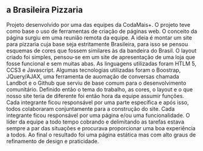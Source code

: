 ## a Brasileira Pizzaria

Projeto desenvolvido por uma das equipes da CodaMais+.
O projeto teve como base o uso de ferramentas de criação de páginas web. 
O conceito da página surgiu em uma reunião remota da equipe. A ideia é montar um site para pizzaria cuja base seja estritamente Brasileira, para isso se pensou esquemas de cores que fossem similares às da bandeira do Brasil.
O layout criado foi simples, pensou-se em um site de apresentação de uma loja que fosse funcional e sem muitas abas.
As linguagens utilizadas foram HTLM 5, CCS3 e Javascript. Algumas tecnologias utilizadas foram o Boostrap, JQuery/AJAX, uma ferramenta de auomação de conversas chamada Landbot e o Github que serviu de base comum para o desenvolvimento comunitário.
Definido então o tema do trabalho, as cores, o layout e o que nosso site teria de diferente foi então hora da equipe assumir funções. Cada integrante ficou responsável por uma parte específica e após isso, todos colaboraram conjuntamente para a construção do site. Cada integrante ficou responsável por uma página e/ou uma funcionalidade. O líder da equipe a todo tempo cobrando e delimitando as tarefas estava sempre a par das situações e procurava  proporcionar uma boa experiência a todos. Ao final o resultado foi uma página estática mas com alto graus de refinamento de design e praticidade. 


